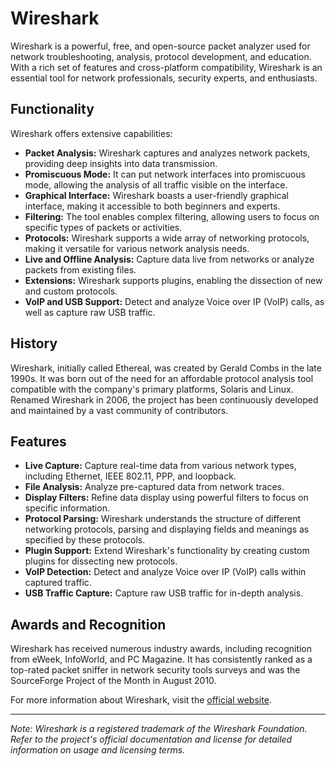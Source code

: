 # Wireshark

Wireshark is a powerful, free, and open-source packet analyzer used for network troubleshooting, analysis, protocol development, and education. With a rich set of features and cross-platform compatibility, Wireshark is an essential tool for network professionals, security experts, and enthusiasts.

## Functionality

Wireshark offers extensive capabilities:

- **Packet Analysis:** Wireshark captures and analyzes network packets, providing deep insights into data transmission.
- **Promiscuous Mode:** It can put network interfaces into promiscuous mode, allowing the analysis of all traffic visible on the interface.
- **Graphical Interface:** Wireshark boasts a user-friendly graphical interface, making it accessible to both beginners and experts.
- **Filtering:** The tool enables complex filtering, allowing users to focus on specific types of packets or activities.
- **Protocols:** Wireshark supports a wide array of networking protocols, making it versatile for various network analysis needs.
- **Live and Offline Analysis:** Capture data live from networks or analyze packets from existing files.
- **Extensions:** Wireshark supports plugins, enabling the dissection of new and custom protocols.
- **VoIP and USB Support:** Detect and analyze Voice over IP (VoIP) calls, as well as capture raw USB traffic.

## History

Wireshark, initially called Ethereal, was created by Gerald Combs in the late 1990s. It was born out of the need for an affordable protocol analysis tool compatible with the company's primary platforms, Solaris and Linux. Renamed Wireshark in 2006, the project has been continuously developed and maintained by a vast community of contributors.

## Features

- **Live Capture:** Capture real-time data from various network types, including Ethernet, IEEE 802.11, PPP, and loopback.
- **File Analysis:** Analyze pre-captured data from network traces.
- **Display Filters:** Refine data display using powerful filters to focus on specific information.
- **Protocol Parsing:** Wireshark understands the structure of different networking protocols, parsing and displaying fields and meanings as specified by these protocols.
- **Plugin Support:** Extend Wireshark's functionality by creating custom plugins for dissecting new protocols.
- **VoIP Detection:** Detect and analyze Voice over IP (VoIP) calls within captured traffic.
- **USB Traffic Capture:** Capture raw USB traffic for in-depth analysis.

## Awards and Recognition

Wireshark has received numerous industry awards, including recognition from eWeek, InfoWorld, and PC Magazine. It has consistently ranked as a top-rated packet sniffer in network security tools surveys and was the SourceForge Project of the Month in August 2010.

For more information about Wireshark, visit the [official website](https://www.wireshark.org/).

---

*Note: Wireshark is a registered trademark of the Wireshark Foundation. Refer to the project's official documentation and license for detailed information on usage and licensing terms.*
